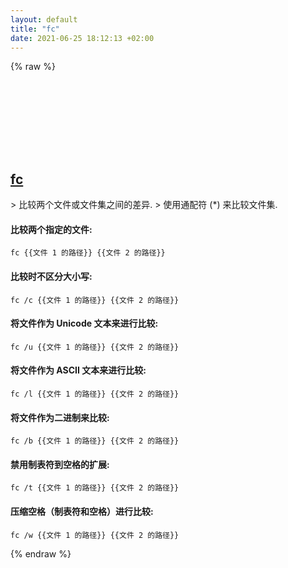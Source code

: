 ```yaml
---
layout: default
title: "fc"
date: 2021-06-25 18:12:13 +02:00
---
```

{% raw %}
<h2 id="fc">
  <a href="/zh/windows/fc.html">fc</a> <a href="#fc"><svg class="icon">
    <use href="/assets/images/unicode_sprite.svg#link" />
  </svg></a>
</h2>
> 比较两个文件或文件集之间的差异.
> 使用通配符 (*) 来比较文件集.

#### 比较两个指定的文件:
```shell
fc {{文件 1 的路径}} {{文件 2 的路径}}
```
#### 比较时不区分大小写:
```shell
fc /c {{文件 1 的路径}} {{文件 2 的路径}}
```
#### 将文件作为 Unicode 文本来进行比较:
```shell
fc /u {{文件 1 的路径}} {{文件 2 的路径}}
```
#### 将文件作为 ASCII 文本来进行比较:
```shell
fc /l {{文件 1 的路径}} {{文件 2 的路径}}
```
#### 将文件作为二进制来比较:
```shell
fc /b {{文件 1 的路径}} {{文件 2 的路径}}
```
#### 禁用制表符到空格的扩展:
```shell
fc /t {{文件 1 的路径}} {{文件 2 的路径}}
```
#### 压缩空格（制表符和空格）进行比较:
```shell
fc /w {{文件 1 的路径}} {{文件 2 的路径}}
```
{% endraw %}